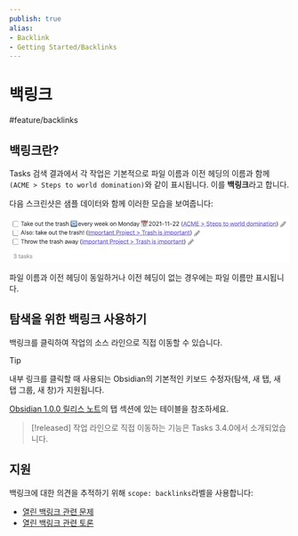 ```yaml
---
publish: true
alias:
- Backlink
- Getting Started/Backlinks
---
```


# 백링크

<span class="related-pages">#feature/backlinks</span>

## 백링크란?

Tasks 검색 결과에서 각 작업은 기본적으로 파일 이름과 이전 헤딩의 이름과 함께 `(ACME > Steps to world domination)`와 같이 표시됩니다. 이를 **백링크**라고 합니다.

다음 스크린샷은 샘플 데이터와 함께 이러한 모습을 보여줍니다:

![기본 백링크 스타일로 표시된 Tasks](../images/backlinks-default-style.png)

파일 이름과 이전 헤딩이 동일하거나 이전 헤딩이 없는 경우에는 파일 이름만 표시됩니다.

## 탐색을 위한 백링크 사용하기

백링크를 클릭하여 작업의 소스 라인으로 직접 이동할 수 있습니다.

> [!Tip]
> 내부 링크를 클릭할 때 사용되는 Obsidian의 기본적인 키보드 수정자(탐색, 새 탭, 새 탭 그룹, 새 창)가 지원됩니다.
>
> [Obsidian 1.0.0 릴리스 노트](https://forum.obsidian.md/t/obsidian-release-v1-0-0/44873#tabs-1)의 탭 섹션에 있는 테이블을 참조하세요.

> [!released]
> 작업 라인으로 직접 이동하는 기능은 Tasks 3.4.0에서 소개되었습니다.

## 지원

백링크에 대한 의견을 추적하기 위해 `scope: backlinks`라벨을 사용합니다:

- [열린 백링크 관련 문제](https://github.com/obsidian-tasks-group/obsidian-tasks/issues?q=is%3Aopen+is%3Aissue+label%3A%22scope%3A+backlinks%22)
- [열린 백링크 관련 토론](https://github.com/obsidian-tasks-group/obsidian-tasks/discussions?discussions_q=is%3Aopen+label%3A%22scope%3A+backlinks%22+sort%3Atop)